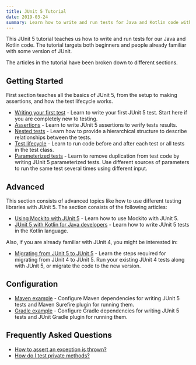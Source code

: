 ```yaml
---
title: JUnit 5 Tutorial
date: 2019-03-24
summary: Learn how to write and run tests for Java and Kotlin code with JUnit 5.
---
```


This JUnit 5 tutorial teaches us how to write and run tests for our Java and Kotlin code. The tutorial targets both beginners and people already familiar with some version of JUnit.

The articles in the tutorial have been broken down to different sections.

## Getting Started

First section teaches all the basics of JUnit 5, from the setup to making assertions, and how the test lifecycle works.

- [Writing your first test](/junit-5-getting-started/) - Learn to write your first JUnit 5 test. Start here if you are completely new to testing.
- [Assertions](/junit-5-assertions/) - Learn to write JUnit 5 assertions to verify tests results.
- [Nested tests](/junit-5-nested-tests/) - Learn how to provide a hierarchical structure to describe relationships between the tests.
- [Test lifecycle](/junit-5-test-lifecycle/) - Learn to run code before and after each test or all tests in the test class.
- [Parameterized tests](/junit-5-parameterized-tests/) - Learn to remove duplication from test code by writing JUnit 5 parameterized tests. Use different sources of parameters to run the same test several times using different input.

## Advanced

This section consists of advanced topics like how to use different testing libraries with JUnit 5. The section consists of the following articles:

- [Using Mockito with JUnit 5](/junit-5-mockito/) - Learn how to use Mockito with JUnit 5.
- [JUnit 5 with Kotlin for Java developers](/junit-5-kotlin/) - Learn how to write JUnit 5 tests in the Kotlin language.

Also, if you are already familiar with JUnit 4, you might be interested in:

- [Migrating from JUnit 5 to JUnit 5](/junit-5-migration/) - Learn the steps required for migrating from JUnit 4 to JUnit 5. Run your existing JUnit 4 tests along with JUnit 5, or migrate the code to the new version.

## Configuration

- [Maven example](/junit-5-maven-example/) - Configure Maven dependencies for writing JUnit 5 tests and Maven Surefire plugin for running them.
- [Gradle example](/junit-5-gradle-example/) - Configure Gradle dependencies for writing JUnit 5 tests and JUnit Gradle plugin for running them.

## Frequently Asked Questions

- [How to assert an exception is thrown?](/junit-5-expected-exception/)
- [How do I test private methods?](/testing-private-methods/)
